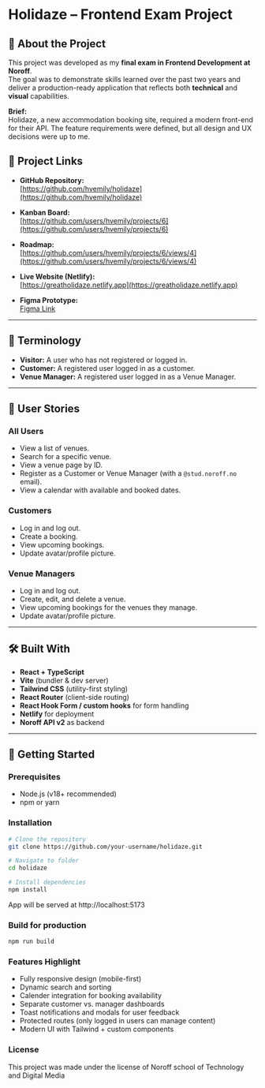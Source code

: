 # Holidaze – Frontend Exam Project

## 📖 About the Project
This project was developed as my **final exam in Frontend Development at Noroff**.  
The goal was to demonstrate skills learned over the past two years and deliver a production-ready application that reflects both **technical** and **visual** capabilities.

**Brief:**  
Holidaze, a new accommodation booking site, required a modern front-end for their API. The feature requirements were defined, but all design and UX decisions were up to me.

## 🔗 Project Links

- **GitHub Repository:**  
  [https://github.com/hvemily/holidaze](https://github.com/hvemily/holidaze)

- **Kanban Board:**  
  [https://github.com/users/hvemily/projects/6](https://github.com/users/hvemily/projects/6)

- **Roadmap:**  
  [https://github.com/users/hvemily/projects/6/views/4](https://github.com/users/hvemily/projects/6/views/4)

- **Live Website (Netlify):**  
  [https://greatholidaze.netlify.app](https://greatholidaze.netlify.app)

- **Figma Prototype:**  
  [Figma Link](https://www.figma.com/proto/sOftI9B3EAqHZQiczlKg0f/Holidaze?node-id=0-1&t=tL0cZpJlk7STO99-1)


---

## 👥 Terminology
- **Visitor:** A user who has not registered or logged in.  
- **Customer:** A registered user logged in as a customer.  
- **Venue Manager:** A registered user logged in as a Venue Manager.  

---

## 📌 User Stories

### All Users
- View a list of venues.
- Search for a specific venue.
- View a venue page by ID.
- Register as a Customer or Venue Manager (with a `@stud.noroff.no` email).
- View a calendar with available and booked dates.

### Customers
- Log in and log out.
- Create a booking.
- View upcoming bookings.
- Update avatar/profile picture.

### Venue Managers
- Log in and log out.
- Create, edit, and delete a venue.
- View upcoming bookings for the venues they manage.
- Update avatar/profile picture.

---

## 🛠️ Built With
- **React + TypeScript**
- **Vite** (bundler & dev server)
- **Tailwind CSS** (utility-first styling)
- **React Router** (client-side routing)
- **React Hook Form / custom hooks** for form handling
- **Netlify** for deployment
- **Noroff API v2** as backend

---

## 🚀 Getting Started

### Prerequisites
- Node.js (v18+ recommended)
- npm or yarn

### Installation
```bash
# Clone the repository
git clone https://github.com/your-username/holidaze.git

# Navigate to folder
cd holidaze

# Install dependencies
npm install
```
App will be served at http://localhost:5173

### Build for production
```bash
npm run build
```
### Features Highlight
- Fully responsive design (mobile-first)
- Dynamic search and sorting
- Calender integration for booking availability
- Separate customer vs. manager dashboards
- Toast notifications and modals for user feedback
- Protected routes (only logged in users can manage content)
- Modern UI with Tailwind + custom components

### License
This project was made under the license of Noroff school of Technology and Digital Media

